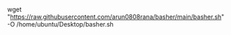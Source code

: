 wget "https://raw.githubusercontent.com/arun0808rana/basher/main/basher.sh" -O /home/ubuntu/Desktop/basher.sh
